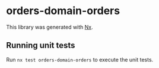 # orders-domain-orders

This library was generated with [Nx](https://nx.dev).

## Running unit tests

Run `nx test orders-domain-orders` to execute the unit tests.
